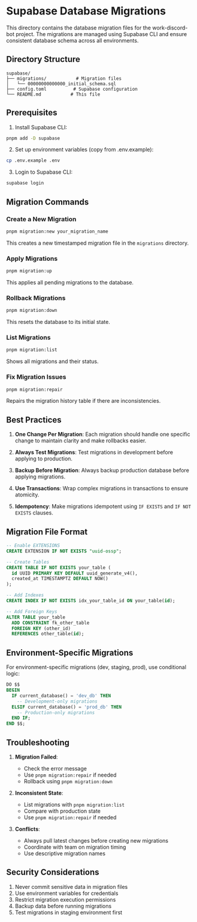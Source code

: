 # Supabase Database Migrations

This directory contains the database migration files for the work-discord-bot project. The migrations are managed using Supabase CLI and ensure consistent database schema across all environments.

## Directory Structure

```
supabase/
├── migrations/           # Migration files
│   └── 00000000000000_initial_schema.sql
├── config.toml          # Supabase configuration
└── README.md           # This file
```

## Prerequisites

1. Install Supabase CLI:
```bash
pnpm add -D supabase
```

2. Set up environment variables (copy from .env.example):
```bash
cp .env.example .env
```

3. Login to Supabase CLI:
```bash
supabase login
```

## Migration Commands

### Create a New Migration

```bash
pnpm migration:new your_migration_name
```

This creates a new timestamped migration file in the `migrations` directory.

### Apply Migrations

```bash
pnpm migration:up
```

This applies all pending migrations to the database.

### Rollback Migrations

```bash
pnpm migration:down
```

This resets the database to its initial state.

### List Migrations

```bash
pnpm migration:list
```

Shows all migrations and their status.

### Fix Migration Issues

```bash
pnpm migration:repair
```

Repairs the migration history table if there are inconsistencies.

## Best Practices

1. **One Change Per Migration**: Each migration should handle one specific change to maintain clarity and make rollbacks easier.

2. **Always Test Migrations**: Test migrations in development before applying to production.

3. **Backup Before Migration**: Always backup production database before applying migrations.

4. **Use Transactions**: Wrap complex migrations in transactions to ensure atomicity.

5. **Idempotency**: Make migrations idempotent using `IF EXISTS` and `IF NOT EXISTS` clauses.

## Migration File Format

```sql
-- Enable EXTENSIONS
CREATE EXTENSION IF NOT EXISTS "uuid-ossp";

-- Create Tables
CREATE TABLE IF NOT EXISTS your_table (
  id UUID PRIMARY KEY DEFAULT uuid_generate_v4(),
  created_at TIMESTAMPTZ DEFAULT NOW()
);

-- Add Indexes
CREATE INDEX IF NOT EXISTS idx_your_table_id ON your_table(id);

-- Add Foreign Keys
ALTER TABLE your_table
  ADD CONSTRAINT fk_other_table
  FOREIGN KEY (other_id) 
  REFERENCES other_table(id);
```

## Environment-Specific Migrations

For environment-specific migrations (dev, staging, prod), use conditional logic:

```sql
DO $$
BEGIN
  IF current_database() = 'dev_db' THEN
    -- Development-only migrations
  ELSIF current_database() = 'prod_db' THEN
    -- Production-only migrations
  END IF;
END $$;
```

## Troubleshooting

1. **Migration Failed**: 
   - Check the error message
   - Use `pnpm migration:repair` if needed
   - Rollback using `pnpm migration:down`

2. **Inconsistent State**:
   - List migrations with `pnpm migration:list`
   - Compare with production state
   - Use `pnpm migration:repair` if needed

3. **Conflicts**:
   - Always pull latest changes before creating new migrations
   - Coordinate with team on migration timing
   - Use descriptive migration names

## Security Considerations

1. Never commit sensitive data in migration files
2. Use environment variables for credentials
3. Restrict migration execution permissions
4. Backup data before running migrations
5. Test migrations in staging environment first 
